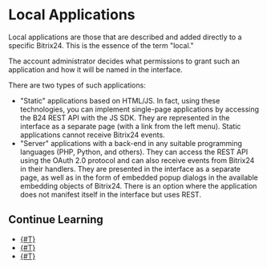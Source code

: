 # Local Applications

Local applications are those that are described and added directly to a specific Bitrix24. This is the essence of the term "local."

The account administrator decides what permissions to grant such an application and how it will be named in the interface.

There are two types of such applications:

- "Static" applications based on HTML/JS. In fact, using these technologies, you can implement single-page applications by accessing the B24 REST API with the JS SDK. They are represented in the interface as a separate page (with a link from the left menu). Static applications cannot receive Bitrix24 events.
- "Server" applications with a back-end in any suitable programming languages (PHP, Python, and others). They can access the REST API using the OAuth 2.0 protocol and can also receive events from Bitrix24 in their handlers. They are presented in the interface as a separate page, as well as in the form of embedded popup dialogs in the available embedding objects of Bitrix24. There is an option where the application does not manifest itself in the interface but uses REST.

## Continue Learning

- [{#T}](static-local-app.md)
- [{#T}](serverside-local-app-with-ui.md)
- [{#T}](serverside-local-app-with-no-ui.md)